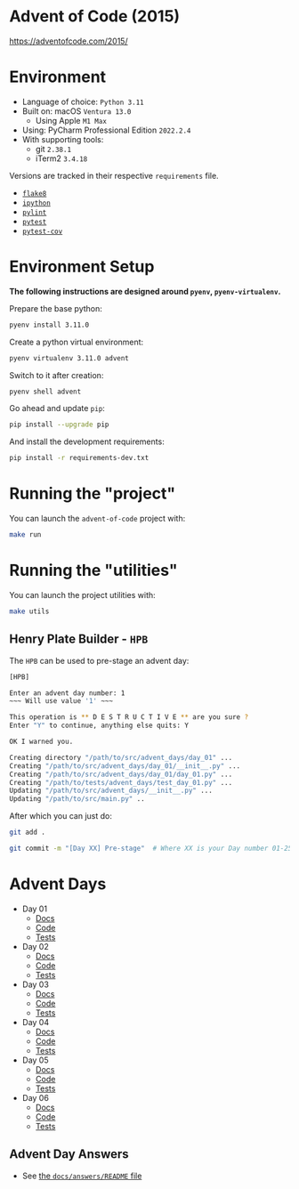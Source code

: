 # Advent of Code (2015)

https://adventofcode.com/2015/

# Environment

- Language of choice: `Python 3.11`
- Built on: macOS `Ventura 13.0`
  - Using Apple `M1 Max`
- Using: PyCharm Professional Edition `2022.2.4`
- With supporting tools:
  - git `2.38.1`
  - iTerm2 `3.4.18`

Versions are tracked in their respective `requirements` file.

- [`flake8`](https://pypi.org/project/flake8/)
- [`ipython`](https://pypi.org/project/ipython/)
- [`pylint`](https://pypi.org/project/pylint/)
- [`pytest`](https://pypi.org/project/pytest/)
- [`pytest-cov`](https://pypi.org/project/pytest-cov/)

# Environment Setup

**The following instructions are designed around `pyenv`, `pyenv-virtualenv`.**

Prepare the base python:

```bash
pyenv install 3.11.0
```

Create a python virtual environment:

```bash
pyenv virtualenv 3.11.0 advent
```

Switch to it after creation:

```bash
pyenv shell advent
```

Go ahead and update `pip`:

```bash
pip install --upgrade pip
```

And install the development requirements:

```bash
pip install -r requirements-dev.txt
```

# Running the "project"

You can launch the `advent-of-code` project with:

```bash
make run
```

# Running the "utilities"

You can launch the project utilities with:

```bash
make utils
```

## Henry Plate Builder - `HPB`

The `HPB` can be used to pre-stage an advent day:

```bash
[HPB]

Enter an advent day number: 1
~~~ Will use value '1' ~~~

This operation is ** D E S T R U C T I V E ** are you sure ?
Enter "Y" to continue, anything else quits: Y

OK I warned you.

Creating directory "/path/to/src/advent_days/day_01" ...
Creating "/path/to/src/advent_days/day_01/__init__.py" ...
Creating "/path/to/src/advent_days/day_01/day_01.py" ...
Creating "/path/to/tests/advent_days/test_day_01.py" ...
Updating "/path/to/src/advent_days/__init__.py" ...
Updating "/path/to/src/main.py" ..
```

After which you can just do:

```bash
git add .

git commit -m "[Day XX] Pre-stage"  # Where XX is your Day number 01-25
```

# Advent Days

- Day 01
  - [Docs](https://github.com/urda/advent-of-code/blob/master/years/2015/docs/day_01.md)
  - [Code](https://github.com/urda/advent-of-code/tree/master/years/2015/src/advent_days/day_01)
  - [Tests](https://github.com/urda/advent-of-code/blob/master/years/2015/tests/advent_days/test_day_01.py)
- Day 02
  - [Docs](https://github.com/urda/advent-of-code/blob/master/years/2015/docs/day_02.md)
  - [Code](https://github.com/urda/advent-of-code/tree/master/years/2015/src/advent_days/day_02)
  - [Tests](https://github.com/urda/advent-of-code/blob/master/years/2015/tests/advent_days/test_day_02.py)
- Day 03
  - [Docs](https://github.com/urda/advent-of-code/blob/master/years/2015/docs/day_03.md)
  - [Code](https://github.com/urda/advent-of-code/tree/master/years/2015/src/advent_days/day_03)
  - [Tests](https://github.com/urda/advent-of-code/blob/master/years/2015/tests/advent_days/test_day_03.py)
- Day 04
  - [Docs](https://github.com/urda/advent-of-code/blob/master/years/2015/docs/day_04.md)
  - [Code](https://github.com/urda/advent-of-code/tree/master/years/2015/src/advent_days/day_04)
  - [Tests](https://github.com/urda/advent-of-code/blob/master/years/2015/tests/advent_days/test_day_04.py)
- Day 05
  - [Docs](https://github.com/urda/advent-of-code/blob/master/years/2015/docs/day_05.md)
  - [Code](https://github.com/urda/advent-of-code/tree/master/years/2015/src/advent_days/day_05)
  - [Tests](https://github.com/urda/advent-of-code/blob/master/years/2015/tests/advent_days/test_day_05.py)
- Day 06
  - [Docs](https://github.com/urda/advent-of-code/blob/master/years/2015/docs/day_06.md)
  - [Code](https://github.com/urda/advent-of-code/tree/master/years/2015/src/advent_days/day_06)
  - [Tests](https://github.com/urda/advent-of-code/blob/master/years/2015/tests/advent_days/test_day_06.py)

## Advent Day Answers

- See [the `docs/answers/README` file](https://github.com/urda/advent-of-code/blob/master/years/2015/docs/answers/README.md)
